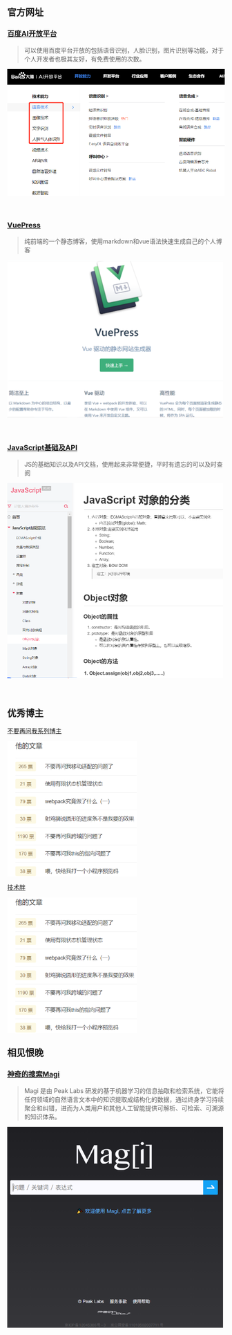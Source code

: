 ## 官方网址

### [百度AI开放平台](http://ai.baidu.com/?track=cp:aipinzhuan|pf:pc|pp:AIpingtai|pu:title|ci:|kw:10005792)  
>可以使用百度平台开放的包括语音识别，人脸识别，图片识别等功能，对于个人开发者也极其友好，有免费使用的次数。

<img src="/assets/img/baiduAI.jpg" width="600" height="auto" align="middle" />
<br><br><br>   

### [VuePress](https://vuepress.vuejs.org/)  
>纯前端的一个静态博客，使用markdown和vue语法快速生成自己的个人博客

<img src="/assets/img/vuepress.jpg" width="500" height="auto" align="middle" />
<br><br><br>

### [JavaScript基础及API](http://js.hnz.kim/)  
> JS的基础知识以及API文档，使用起来非常便捷，平时有遗忘的可以及时查阅

<img src="/assets/img/Javascript.jpg" width="500" height="auto" align="middle" />
<br><br><br>


## 优秀博主
[不要再问我系列博主](https://segmentfault.com/u/t_co_b/articles)
<br>  

<img src="/assets/img/goodUP1.jpg" width="300" height="auto" align="middle" />

[技术胖](http://jspang.com/)
<br>  

<img src="/assets/img/goodUP1.jpg" width="300" height="auto" align="middle" />


## 相见恨晚
### [神奇的搜索Magi](https://magi.com/)
>Magi 是由 Peak Labs 研发的基于机器学习的信息抽取和检索系统，它能将任何领域的自然语言文本中的知识提取成结构化的数据，通过终身学习持续聚合和纠错，进而为人类用户和其他人工智能提供可解析、可检索、可溯源的知识体系。

<img src="/assets/img/magi.jpg" width="500" height="auto" align="middle" />
